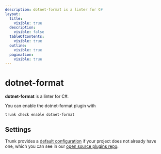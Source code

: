 ```yaml
---
description: dotnet-format is a linter for C#
layout:
  title:
    visible: true
  description:
    visible: false
  tableOfContents:
    visible: true
  outline:
    visible: true
  pagination:
    visible: true
---
```


# dotnet-format

**dotnet-format** is a linter for C#.

You can enable the dotnet-format plugin with

```shell
trunk check enable dotnet-format
```

## Settings



Trunk provides a [default configuration](https://github.com/trunk-io/plugins/tree/main/linters/dotnet-format) if your project does not already have one,
which you can see in our [open source plugins repo](https://github.com/trunk-io/plugins/tree/main).
